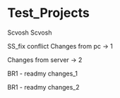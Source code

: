 # Test_Projects

Scvosh
Scvosh

SS_fix conflict
Changes from pc -> 1

Changes from server -> 2

BR1 - readmy changes_1

BR1 - readmy changes_2

